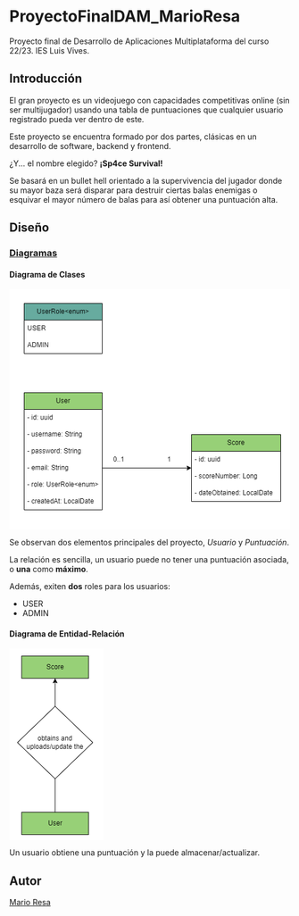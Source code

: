 # ProyectoFinalDAM_MarioResa
Proyecto final de Desarrollo de Aplicaciones Multiplataforma del curso 22/23. IES Luis Vives.

## Introducción
El gran proyecto es un videojuego con capacidades competitivas online (sin ser multijugador) usando una tabla de puntuaciones que cualquier usuario registrado pueda ver dentro de este.

Este proyecto se encuentra formado por dos partes, clásicas en un desarrollo de software, backend y frontend.

¿Y... el nombre elegido? **¡Sp4ce Survival!**

Se basará en un bullet hell orientado a la supervivencia del jugador donde su mayor baza será disparar para destruir ciertas balas enemigas o esquivar el mayor número de balas para así obtener una puntuación alta.

## Diseño

### [Diagramas](diagrams)

#### Diagrama de Clases

<img align="center" src="diagrams/Class_diagram.png">

Se observan dos elementos principales del proyecto, *Usuario* y *Puntuación*.

La relación es sencilla, un usuario puede no tener una puntuación asociada, o **una** como **máximo**.

Además, exiten **dos** roles para los usuarios:

- USER
- ADMIN

#### Diagrama de Entidad-Relación

<img align="center" src="diagrams/Entity_Relationship_diagram.png">

Un usuario obtiene una puntuación y la puede almacenar/actualizar.


## Autor

[Mario Resa](https://github.com/Mario999X)

